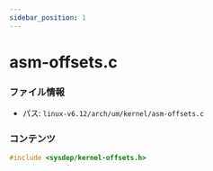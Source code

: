 ```yaml
---
sidebar_position: 1
---
```

# asm-offsets.c

### ファイル情報

- パス: `linux-v6.12/arch/um/kernel/asm-offsets.c`

### コンテンツ

```c
#include <sysdep/kernel-offsets.h>

```
